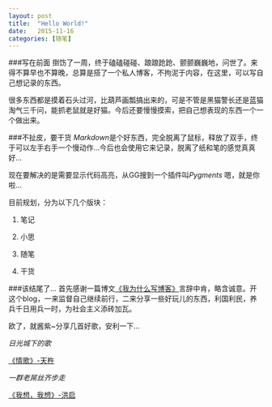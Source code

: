 ```yaml
---
layout: post
title:  "Hello World!"
date:   2015-11-16 
categories: [随笔]
---
```

###写在前面
捯饬了一周，终于磕磕碰碰、踉踉跄跄、颤颤巍巍地，问世了。来得不算早也不算晚，总算是搭了一个私人博客，不拘泥于内容，在这里，可以写自己想记录的东西。

很多东西都是摸着石头过河，比葫芦画瓢搞出来的，可是不管是黑猫警长还是蓝猫淘气三千问，能抓老鼠就是好猫。今后还要慢慢摸索，把自己想表现的东西一个一个做出来。

###不扯皮，要干货 
*Markdown*是个好东西，完全脱离了鼠标，释放了双手，终于可以左手右手一个慢动作…今后也会使用它来记录，脱离了纸和笔的感觉真真好…

现在要解决的是需要显示代码高亮，从GG搜到一个插件叫*Pygments*
嗯，就是你啦…

目前规划，分为以下几个版块：

1. 笔记

2. 小思

3. 随笔

4. 干货

###该结尾了… 
首先感谢一篇博文[《我为什么写博客》](http://beiyuu.com/why-blog/)言辞中肯，略含诚意。开这个blog，一来监督自己继续前行，二来分享一些好玩儿的东西，利国利民，养兵千日用兵一时，为社会主义添砖加瓦。

欧了，就酱紫~分享几首好歌，安利一下…


*日光城下的歌*

[《情歌》-天杵](http://music.163.com/#/song?id=383950)

*一群老屌丝齐步走*

[《我想，我想》-洪启](http://music.163.com/#/song?id=28138269)
